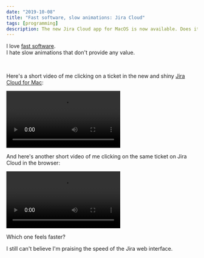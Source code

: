 ```yaml
---
date: "2019-10-08"
title: "Fast software, slow animations: Jira Cloud"
tags: [programming]
description: The new Jira Cloud app for MacOS is now available. Does it feel faster than the Jira web interface?
---
```


I love [fast software](https://craigmod.com/essays/fast_software/).  
I hate slow animations that don't provide any value.

<br />

Here's a short video of me clicking on a ticket in the new and shiny [Jira Cloud for Mac](https://www.atlassian.com/software/jira/mac):

<video autoplay loop playsinline>
  <source src="videos/jira-app.mp4" type="video/mp4" />
  <source src="videos/jira-app.webm" type="video/webm" />
</video>

And here's another short video of me clicking on the same ticket on Jira Cloud in the browser:

<video autoplay loop playsinline>
  <source src="videos/jira-web.mp4" type="video/mp4" />
  <source src="videos/jira-web.webm" type="video/webm" />
</video>

Which one feels faster?

I still can't believe I'm praising the speed of the Jira web interface.
